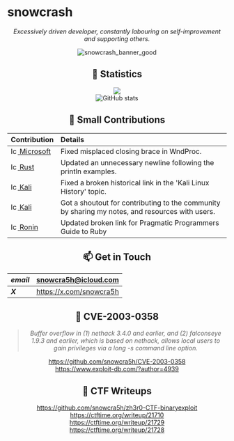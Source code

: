 <!--
**snowcra5h/snowcra5h** is a ✨ _special_ ✨ repository because its `README.md` (this file) appears on your GitHub profile.

Here are some ideas to get you started:

-->
# snowcrash
<div align="center">

*Excessively driven developer, constantly labouring on self-improvement and supporting others.*

  ![snowcrash_banner_good](https://github.com/snowcra5h/snowcra5h/assets/90065760/90234bad-a8d6-4a03-a784-622ccd0c2a54)

## 🧮 Statistics
  ![](https://komarev.com/ghpvc/?username=snowcra5h&color=blue&style=flat)  
![GitHub stats](https://github-readme-stats.vercel.app/api?username=snowcra5h)  

## 🌟 Small Contributions
| Contribution | Details |
| :--- | :--- |
| [<img src="https://user-images.githubusercontent.com/90065760/235228107-b54ad02e-0eca-4fe2-aed9-917f9c4f81ef.png" alt="Icon" width="16" height="16"/> Microsoft](https://github.com/MicrosoftDocs/win32/pull/1551) | Fixed misplaced closing brace in WndProc. |
| [<img src="https://user-images.githubusercontent.com/90065760/235227449-e544793c-d7b6-4e40-b0a7-70d49dbbb788.png" alt="Icon" width="16" height="16" /> Rust](https://github.com/rust-lang/rust-by-example/pull/1694) | Updated an unnecessary newline following the println examples. |
| [<img src="https://user-images.githubusercontent.com/90065760/235226508-e02f6450-e3e8-4725-9c56-c13169f89ee8.png" alt="Icon" width="16" height="16" /> Kali](https://gitlab.com/kalilinux/documentation/kali-docs/-/merge_requests/281/diffs?commit_id=a5eaa90fb34a89ad5bf4d9cc3f4b3e416d91d68c) | Fixed a broken historical link in the 'Kali Linux History' topic. |
| [<img src="https://user-images.githubusercontent.com/90065760/235226508-e02f6450-e3e8-4725-9c56-c13169f89ee8.png" alt="Icon" width="16" height="16" /> Kali](https://www.kali.org/blog/kali-linux-2023-1-release/#community-shout-outs) | Got a shoutout for contributing to the community by sharing my notes, and resources with users. |
| [<img src="https://user-images.githubusercontent.com/90065760/235227703-3b129755-5a2e-4395-9ae7-7c5359129075.png" alt="Icon" width="16" height="16" /> Ronin](https://github.com/ronin-rb/ronin-rb.github.io/pull/20) | Updated broken link for Pragmatic Programmers Guide to Ruby |
  
##  📫 Get in Touch

| ***email*** | snowcra5h@icloud.com |
| :--- | :--- |
| ***X*** | https://x.com/snowcra5h |

## 🐛 CVE-2003-0358
> _Buffer overflow in (1) nethack 3.4.0 and earlier, and (2) falconseye 1.9.3 and earlier, which is based on nethack, allows local users to gain privileges via a long -s command line option._

https://github.com/snowcra5h/CVE-2003-0358  
  https://www.exploit-db.com/?author=4939


## 🏁 CTF Writeups  
  https://github.com/snowcra5h/zh3r0-CTF-binaryexploit  
  https://ctftime.org/writeup/21710  
  https://ctftime.org/writeup/21729  
  https://ctftime.org/writeup/21728  
</div>


